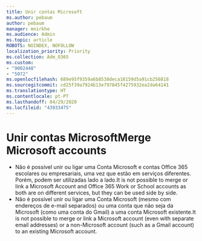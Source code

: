 ```yaml
---
title: Unir contas Microsoft
ms.author: pebaum
author: pebaum
manager: mnirkhe
ms.audience: Admin
ms.topic: article
ROBOTS: NOINDEX, NOFOLLOW
localization_priority: Priority
ms.collection: Adm_O365
ms.custom:
- "9002448"
- "5072"
ms.openlocfilehash: 689e95f9359a6b8538deca18159d5a91cb256818
ms.sourcegitcommit: cd25f39a7924b13e797845f4275932ea2da64141
ms.translationtype: HT
ms.contentlocale: pt-PT
ms.lasthandoff: 04/29/2020
ms.locfileid: "43933475"
---
```

# <a name="merge-microsoft-accounts"></a><span data-ttu-id="0267e-102">Unir contas Microsoft</span><span class="sxs-lookup"><span data-stu-id="0267e-102">Merge Microsoft accounts</span></span>

- <span data-ttu-id="0267e-103">Não é possível unir ou ligar uma Conta Microsoft e contas Office 365 escolares ou empresariais, uma vez que estão em serviços diferentes. Porém, podem ser utilizadas lado a lado.</span><span class="sxs-lookup"><span data-stu-id="0267e-103">It is not possible to merge or link a Microsoft Account and Office 365 Work or School accounts as both are on different services, but they can be used side by side.</span></span>
- <span data-ttu-id="0267e-104">Não é possível unir ou ligar uma Conta Microsoft (mesmo com endereços de e-mail separados) ou uma conta que não seja da Microsoft (como uma conta do Gmail) a uma conta Microsoft existente.</span><span class="sxs-lookup"><span data-stu-id="0267e-104">It is not possible to merge or link a Microsoft account (even with separate email addresses) or a non-Microsoft account (such as a Gmail account) to an existing Microsoft account.</span></span>
